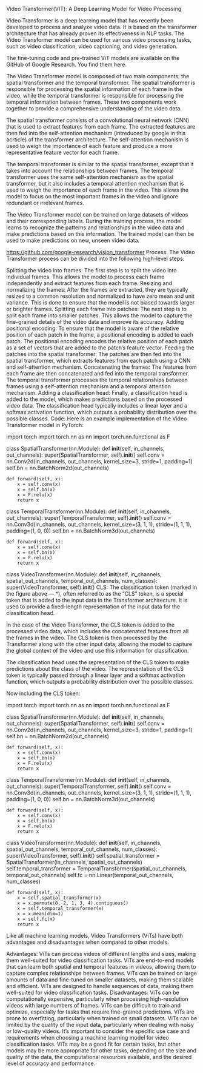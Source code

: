 Video Transformer(VIT): A Deep Learning Model for Video Processing

Video Transformer is a deep learning model that has recently been developed to process and analyze video data. It is based on the transformer architecture that has already proven its effectiveness in NLP tasks. The Video Transformer model can be used for various video processing tasks, such as video classification, video captioning, and video generation.

The fine-tuning code and pre-trained ViT models are available on the GitHub of Google Research. You find them here.

The Video Transformer model is composed of two main components: the spatial transformer and the temporal transformer. The spatial transformer is responsible for processing the spatial information of each frame in the video, while the temporal transformer is responsible for processing the temporal information between frames. These two components work together to provide a comprehensive understanding of the video data.

The spatial transformer consists of a convolutional neural network (CNN) that is used to extract features from each frame. The extracted features are then fed into the self-attention mechanism (intreduced by google in this acrticle) of the transformer architecture. The self-attention mechanism is used to weigh the importance of each feature and produce a more representative feature vector for each frame.

The temporal transformer is similar to the spatial transformer, except that it takes into account the relationships between frames. The temporal transformer uses the same self-attention mechanism as the spatial transformer, but it also includes a temporal attention mechanism that is used to weigh the importance of each frame in the video. This allows the model to focus on the most important frames in the video and ignore redundant or irrelevant frames.

The Video Transformer model can be trained on large datasets of videos and their corresponding labels. During the training process, the model learns to recognize the patterns and relationships in the video data and make predictions based on this information. The trained model can then be used to make predictions on new, unseen video data.


https://github.com/google-research/vision_transformer
Process:
The Video Transformer process can be divided into the following high-level steps:

Splitting the video into frames: The first step is to split the video into individual frames. This allows the model to process each frame independently and extract features from each frame.
Resizing and normalizing the frames: After the frames are extracted, they are typically resized to a common resolution and normalized to have zero mean and unit variance. This is done to ensure that the model is not biased towards larger or brighter frames.
Splitting each frame into patches: The next step is to split each frame into smaller patches. This allows the model to capture the fine-grained details of the video data and improve its accuracy.
Adding positional encoding: To ensure that the model is aware of the relative position of each patch in the frame, a positional encoding is added to each patch. The positional encoding encodes the relative position of each patch as a set of vectors that are added to the patch’s feature vector.
Feeding the patches into the spatial transformer: The patches are then fed into the spatial transformer, which extracts features from each patch using a CNN and self-attention mechanism.
Concatenating the frames: The features from each frame are then concatenated and fed into the temporal transformer. The temporal transformer processes the temporal relationships between frames using a self-attention mechanism and a temporal attention mechanism.
Adding a classification head: Finally, a classification head is added to the model, which makes predictions based on the processed video data. The classification head typically includes a linear layer and a softmax activation function, which outputs a probability distribution over the possible classes.
Code:
Here is an example implementation of the Video Transformer model in PyTorch:

import torch
import torch.nn as nn
import torch.nn.functional as F

class SpatialTransformer(nn.Module):
    def __init__(self, in_channels, out_channels):
        super(SpatialTransformer, self).__init__()
        self.conv = nn.Conv2d(in_channels, out_channels, kernel_size=3, stride=1, padding=1)
        self.bn = nn.BatchNorm2d(out_channels)
        
    def forward(self, x):
        x = self.conv(x)
        x = self.bn(x)
        x = F.relu(x)
        return x

class TemporalTransformer(nn.Module):
    def __init__(self, in_channels, out_channels):
        super(TemporalTransformer, self).__init__()
        self.conv = nn.Conv3d(in_channels, out_channels, kernel_size=(3, 1, 1), stride=(1, 1, 1), padding=(1, 0, 0))
        self.bn = nn.BatchNorm3d(out_channels)
        
    def forward(self, x):
        x = self.conv(x)
        x = self.bn(x)
        x = F.relu(x)
        return x

class VideoTransformer(nn.Module):
    def __init__(self, in_channels, spatial_out_channels, temporal_out_channels, num_classes):
        super(VideoTransformer, self).__init__()
CLS:
The classification token (marked in the figure above — *), often referred to as the “CLS” token, is a special token that is added to the input data in the Transformer architecture. It is used to provide a fixed-length representation of the input data for the classification head.

In the case of the Video Transformer, the CLS token is added to the processed video data, which includes the concatenated features from all the frames in the video. The CLS token is then processed by the Transformer along with the other input data, allowing the model to capture the global context of the video and use this information for classification.

The classification head uses the representation of the CLS token to make predictions about the class of the video. The representation of the CLS token is typically passed through a linear layer and a softmax activation function, which outputs a probability distribution over the possible classes.

Now including the CLS token:

import torch
import torch.nn as nn
import torch.nn.functional as F

class SpatialTransformer(nn.Module):
    def __init__(self, in_channels, out_channels):
        super(SpatialTransformer, self).__init__()
        self.conv = nn.Conv2d(in_channels, out_channels, kernel_size=3, stride=1, padding=1)
        self.bn = nn.BatchNorm2d(out_channels)
        
    def forward(self, x):
        x = self.conv(x)
        x = self.bn(x)
        x = F.relu(x)
        return x

class TemporalTransformer(nn.Module):
    def __init__(self, in_channels, out_channels):
        super(TemporalTransformer, self).__init__()
        self.conv = nn.Conv3d(in_channels, out_channels, kernel_size=(3, 1, 1), stride=(1, 1, 1), padding=(1, 0, 0))
        self.bn = nn.BatchNorm3d(out_channels)
        
    def forward(self, x):
        x = self.conv(x)
        x = self.bn(x)
        x = F.relu(x)
        return x

class VideoTransformer(nn.Module):
    def __init__(self, in_channels, spatial_out_channels, temporal_out_channels, num_classes):
        super(VideoTransformer, self).__init__()
        self.spatial_transformer = SpatialTransformer(in_channels, spatial_out_channels)
        self.temporal_transformer = TemporalTransformer(spatial_out_channels, temporal_out_channels)
        self.fc = nn.Linear(temporal_out_channels, num_classes)
        
    def forward(self, x):
        x = self.spatial_transformer(x)
        x = x.permute(0, 2, 1, 3, 4).contiguous()
        x = self.temporal_transformer(x)
        x = x.mean(dim=1)
        x = self.fc(x)
        return x
Like all machine learning models, Video Transformers (ViTs) have both advantages and disadvantages when compared to other models.

Advantages:
ViTs can process videos of different lengths and sizes, making them well-suited for video classification tasks.
ViTs are end-to-end models that can learn both spatial and temporal features in videos, allowing them to capture complex relationships between frames.
ViTs can be trained on large amounts of data and fine-tuned on smaller datasets, making them scalable and efficient.
ViTs are designed to handle sequences of data, making them well-suited for video classification tasks.
Disadvantages:
ViTs can be computationally expensive, particularly when processing high-resolution videos with large numbers of frames.
ViTs can be difficult to train and optimize, especially for tasks that require fine-grained predictions.
ViTs are prone to overfitting, particularly when trained on small datasets.
ViTs can be limited by the quality of the input data, particularly when dealing with noisy or low-quality videos.
It’s important to consider the specific use case and requirements when choosing a machine learning model for video classification tasks. ViTs may be a good fit for certain tasks, but other models may be more appropriate for other tasks, depending on the size and quality of the data, the computational resources available, and the desired level of accuracy and performance.
